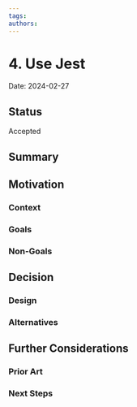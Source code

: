 ```yaml
---
tags:
authors:
---
```


# 4. Use Jest

Date: 2024-02-27

## Status

Accepted

## Summary

<!-- Provide a short executive summary of the decision. -->

## Motivation

### Context

<!-- What is the issue that we're seeing that is motivating this decision or change? -->

### Goals

<!-- What are we trying to achieve with this decision? -->

### Non-Goals

<!-- What are we explicitly not trying to achieve with this decision? -->

## Decision

### Design

<!-- What is the change that we're proposing and how will we accomplish it? What are the pros and cons of this decision? -->

### Alternatives

<!-- What other designs or approaches did we consider? What are the pros and cons of the alternatives? -->

## Further Considerations

### Prior Art

<!-- Are there any previous attempts to solve this problem? Provide references, links, or further context. -->

### Next Steps

<!-- Clarify you plan going forward. ->>
